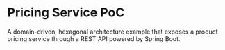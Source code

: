
# Pricing Service PoC

A domain-driven, hexagonal architecture example that exposes a product pricing service through a REST API powered by
Spring Boot.
